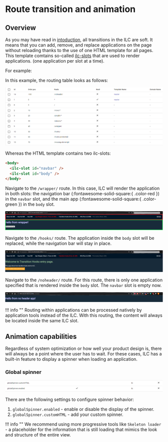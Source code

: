 # Route transition and animation

## Overview

As you may have read in [intoduction](./introduction.md), all transitions in the ILC are soft. It means that you can add, remove, and replace applications on the page without reloading thanks to the use of one HTML template for all pages. This template comtains so-called [ilc-slots](./route_configuration_options.md#slot-configuration) that are used to render applications. (one application per slot at a time).

For example:

In this example, the routing table looks as follows:

![Routing table](../assets/routes/routing-table.png)

Whereas the HTML template contains two ilc-slots:

  ```html
  <body>
    <ilc-slot id="navbar" />
    <ilc-slot id="body" />
  </body>
  ```

Navigate to the `/wrapper/` route.
In this case, ILC will render the application in both slots: the navigation bar (:fontawesome-solid-square:{ .color-red }) in the `navbar` slot, and the main app (:fontawesome-solid-square:{ .color-green }) in the `body` slot.

![example](../assets/routes/two-app-render-example.png)

Navigate to the `/hooks/` route.
The application inside the `body` slot will be replaced, while the navigation bar will stay in place.

![example](../assets/routes/replaced-app-example.png)

Navigate to the `/noheader/` route.
For this route, there is only one application specified that is rendered inside the `body` slot. The `navbar` slot is empty now.

![example](../assets/routes/noheader-example.png)

!!! info ""
    Routing within applications can be processed natively by application tools instead of the ILC. With this routing, the content will always be located inside the same ILC slot.

## Animation capabilities

Regardless of system optimization or how well your product design is, there will always be a point where the user has to wait. For these cases, ILC has a built-in feature to display a spinner when loading an application. 

### Global spinner

![Global spinner](../assets/routes/spinner.png)

There are the following settings to configure spinner behavior:

1. `globalSpinner.enabled` - enable or disable the display of the spinner.
1. `globalSpinner.customHTML` - add your custom spinner.

!!! info ""
    We recommend using more progressive tools like `Skeleton loader` - a placeholder for the information that is still loading that mimics the look and structure of the entire view.